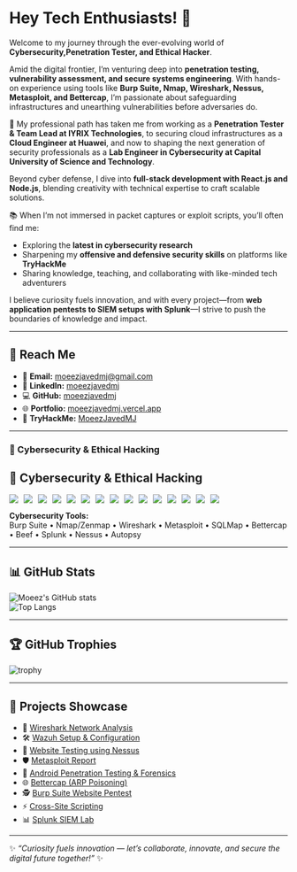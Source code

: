 # Hey Tech Enthusiasts! 👋  
Welcome to my journey through the ever-evolving world of **Cybersecurity,Penetration Tester, and Ethical Hacker**.  

Amid the digital frontier, I’m venturing deep into **penetration testing, vulnerability assessment, and secure systems engineering**. With hands-on experience using tools like **Burp Suite, Nmap, Wireshark, Nessus, Metasploit, and Bettercap**, I’m passionate about safeguarding infrastructures and unearthing vulnerabilities before adversaries do.  

🚀 My professional path has taken me from working as a **Penetration Tester & Team Lead at IYRIX Technologies**, to securing cloud infrastructures as a **Cloud Engineer at Huawei**, and now to shaping the next generation of security professionals as a **Lab Engineer in Cybersecurity at Capital University of Science and Technology**.  

Beyond cyber defense, I dive into **full-stack development with React.js and Node.js**, blending creativity with technical expertise to craft scalable solutions.  

📚 When I’m not immersed in packet captures or exploit scripts, you’ll often find me:  
- Exploring the **latest in cybersecurity research**  
- Sharpening my **offensive and defensive security skills** on platforms like **TryHackMe**  
- Sharing knowledge, teaching, and collaborating with like-minded tech adventurers  

I believe curiosity fuels innovation, and with every project—from **web application pentests to SIEM setups with Splunk**—I strive to push the boundaries of knowledge and impact.  

---

## 🔗 Reach Me
- 📧 **Email:** [moeezjavedmj@gmail.com](mailto:moeezjavedmj@gmail.com)  
- 💼 **LinkedIn:** [moeezjavedmj](https://www.linkedin.com/in/moeezjavedmj)  
- 💻 **GitHub:** [moeezjavedmj](https://github.com/moeezjavedmj)  
- 🌐 **Portfolio:** [moeezjavedmj.vercel.app](https://moeezjavedmj.vercel.app)  
- 🎯 **TryHackMe:** [MoeezJavedMJ](https://tryhackme.com/r/p/MoeezJavedMJ)  

---
### 🔐 Cybersecurity & Ethical Hacking  


<h2>🔐 Cybersecurity & Ethical Hacking</h2>

<div style="display: flex; flex-wrap: wrap; gap: 10px; align-items: center;">
  <img src="https://img.shields.io/badge/-Ethical%20Hacker-000000?style=flat&logo=hackaday&logoColor=white" />
  <img src="https://img.shields.io/badge/-Penetration%20Tester-FF0000?style=flat&logo=probot&logoColor=white" />
  <img src="https://img.shields.io/badge/-Kali%20Linux-557C94?style=flat&logo=kalilinux&logoColor=white" />
  <img src="https://img.shields.io/badge/-Burp%20Suite-FF6F00?style=flat&logo=burp-suite&logoColor=white" />
  <img src="https://img.shields.io/badge/-Metasploit-2E86C1?style=flat&logo=metasploit&logoColor=white" />
  <img src="https://img.shields.io/badge/-Wireshark-1679A7?style=flat&logo=wireshark&logoColor=white" />
  <img src="https://img.shields.io/badge/-Nmap-4682B4?style=flat&logo=securityscorecard&logoColor=white" />
  <img src="https://img.shields.io/badge/-SQLMap-F39C12?style=flat&logo=sqlite&logoColor=white" />
  <img src="https://img.shields.io/badge/-Bettercap-6C3483?style=flat&logo=gnometerminal&logoColor=white" />
  <img src="https://img.shields.io/badge/-BeEF-E74C3C?style=flat&logo=redhat&logoColor=white" />
  <img src="https://img.shields.io/badge/-Splunk-000000?style=flat&logo=splunk&logoColor=white" />
  <img src="https://img.shields.io/badge/-Nessus-00AEEF?style=flat&logo=nessus&logoColor=white" />
  <img src="https://img.shields.io/badge/-Autopsy-34495E?style=flat&logo=archive&logoColor=white" />
  <img src="https://img.shields.io/badge/-TryHackMe-212C42?style=flat&logo=tryhackme&logoColor=red" />
  <img src="https://img.shields.io/badge/-HackTheBox-111927?style=flat&logo=hackthebox&logoColor=green" />
</div>


**Cybersecurity Tools:**  
Burp Suite • Nmap/Zenmap • Wireshark • Metasploit • SQLMap • Bettercap • Beef • Splunk • Nessus • Autopsy  

---

## 📊 GitHub Stats  
![Moeez's GitHub stats](https://github-readme-stats.vercel.app/api?username=moeezjavedmj&show_icons=true&theme=radical)  
![Top Langs](https://github-readme-stats.vercel.app/api/top-langs/?username=moeezjavedmj&layout=compact&theme=radical)  

---

## 🏆 GitHub Trophies  
![trophy](https://github-profile-trophy.vercel.app/?username=moeezjavedmj&theme=onedark&column=7)  

---

## 📌 Projects Showcase  
- 📡 [Wireshark Network Analysis](https://github.com/moeezjavedmj/-Network-Packet-Analysis-Wireshark-.git)  
- 🛠 [Wazuh Setup & Configuration](https://github.com/moeezjavedmj/Wazuh-download-configure-and-Working)  
- 🔐 [Website Testing using Nessus](https://github.com/moeezjavedmj/Nessus)  
- 🛡 [Metasploit Report](https://github.com/moeezjavedmj/Metasploit-Report)  
- 📱 [Android Penetration Testing & Forensics](https://github.com/moeezjavedmj/Andriod-Penetration-Testing-and-Forensics.git)  
- 🌐 [Bettercap (ARP Poisoning)](https://github.com/moeezjavedmj/Bettercap.git)  
- 🕵️ [Burp Suite Website Pentest](https://github.com/moeezjavedmj/Burpsuite.git)  
- ⚡ [Cross-Site Scripting](https://github.com/moeezjavedmj/Cross-Site-Scripting.git)  
- 📊 [Splunk SIEM Lab](https://github.com/moeezjavedmj/Splunk.git)  


---

✨ *“Curiosity fuels innovation — let’s collaborate, innovate, and secure the digital future together!”* ✨
